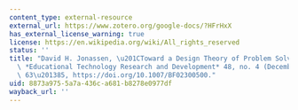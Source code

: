 ```yaml
---
content_type: external-resource
external_url: https://www.zotero.org/google-docs/?HFrHxX
has_external_license_warning: true
license: https://en.wikipedia.org/wiki/All_rights_reserved
status: ''
title: "David H. Jonassen, \u201CToward a Design Theory of Problem Solving,\u201D\
  \ *Educational Technology Research and Development* 48, no. 4 (December 1, 2000):\
  \ 63\u201385, https://doi.org/10.1007/BF02300500."
uid: 8873a975-5a7a-436c-a681-b8278e0977df
wayback_url: ''
---
```

